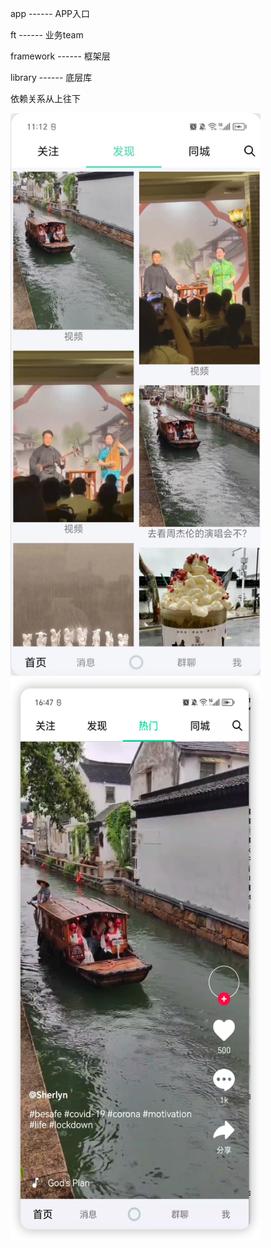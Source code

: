app        ------  APP入口

ft         ------  业务team

framework  ------  框架层

library    ------  底层库


依赖关系从上往下

<img src="./pics/app1.jpg" alt="发现界面" width="400" height="900">
<img src="./pics/app2.png" alt="热门界面" width="400" height="900">